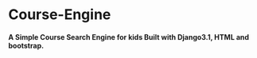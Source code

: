 # Course-Engine

#### A Simple Course Search Engine for kids Built with Django3.1, HTML and bootstrap.
